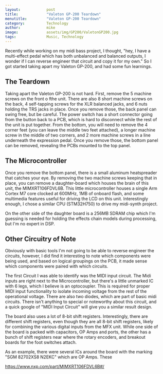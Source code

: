 ```yaml
---
layout:            post
title:             "Valeton GP-200 Teardown"
menutitle:         "Valeton GP-200 Teardown"
category:          Technology
author:            mike
image:             assets/img/GP200/ValetonGP200.jpg
tags:              Music, Technology
---
```


Recently while working on my midi bass project, I thought, "hey, I have a multi-effect pedal which has both unbalanced and balanced outputs, I wonder if I can reverse engineer that circuit and copy it for my own." So I got started taking apart my Valeton GP-200, and had some fun learnings.

## The Teardown

Taking apart the Valeton GP-200 is not hard. First, remove the 5 machine screws on the front o fthe unit. There are also 8 short machine screws on the back, 4 self-tapping screws for the XLR balanced jacks, and 6 nuts holding the TRS jacks in place. Once you remove those, the back panel can swing free, but be careful. The power switch has a short connector going from the button back to a PCB, which is hard to disconnect while the rest of the unit is put together. From the bottom, you will need to remove the 4 corner feet (you can leave the middle two feet attached), a longer machine screw in the middle of two corners, and 2 more machine screws in a line underneath the expression pedal. Once you remove those, the bottom panel can be removed, revealing the PCBs mounted to the top panel.

## The Microcontroller

Once you remove the bottom panel, there is a small aluminum heatspreader that catches your eye. By removing the two machine screws keeping that in place, you can remove a daughter-board which houses the brain of this unit, the MIMXRT106FDVL6B. This little microcontroller houses a single Arm Cortex M7 core clocked at 600MHz, 1MB of onboard flash, and some multimedia features useful for driving the LCD on this unit. Interestingly enough, I chose a similar CPU (STM32H750) to drive my midi-synth project.

On the other side of the daughter board is a 256MB SDRAM chip which I'm guessing is needed for holding the effects chain models during processing, but I'm no expert in DSP.

## Other Circuitry of Note

Obviously with basic tools I'm not going to be able to reverse engineer the circuits, however, I did find it interesting to note which components were being used, and based on logical groupings on the PCB, it made sense which components were paired with which circuits.

The first Circuit I was able to identify was the MIDI input circuit. The Midi inputs are right next to the Microcontroller, but there's a little unmarked IC with 6 legs, which I believe is an optocoupler. This is required for proper MIDI input functionality to isolate incoming voltage from the rest of the operational voltage. There are also two diodes, which are part of basic midi circuits. There isn't anything to special or noteworthy about this circuit, and a quick google of "MIDI Input Circuit" will give you a similar result design.

The board also uses a lot of 8-bit shift registers. Interestingly, there are different shift registers, even though they are all 8-bit shift registers, likely for combining the various digital inputs from the MFX unit. While one side of the board is packed with capacitors, OP Amps and ports, the other has a bunch of shift registers near where the rotary encoders, and breakout boards for the foot switches attach.

As an example, there were several ICs around the board with the marking "SGM 82702XS8 N2EKC" which are OP Amps. These

https://www.nxp.com/part/MIMXRT106FDVL6B#/